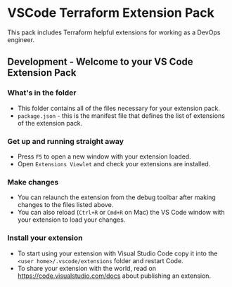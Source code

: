 # VSCode Terraform Extension Pack

This pack includes Terraform helpful extensions for working as a DevOps engineer.

## Development - Welcome to your VS Code Extension Pack

### What's in the folder

* This folder contains all of the files necessary for your extension pack.
* `package.json` - this is the manifest file that defines the list of extensions of the extension pack.

### Get up and running straight away

* Press `F5` to open a new window with your extension loaded.
* Open `Extensions Viewlet` and check your extensions are installed.

### Make changes

* You can relaunch the extension from the debug toolbar after making changes to the files listed above.
* You can also reload (`Ctrl+R` or `Cmd+R` on Mac) the VS Code window with your extension to load your changes.

### Install your extension

* To start using your extension with Visual Studio Code copy it into the `<user home>/.vscode/extensions` folder and restart Code.
* To share your extension with the world, read on https://code.visualstudio.com/docs about publishing an extension.